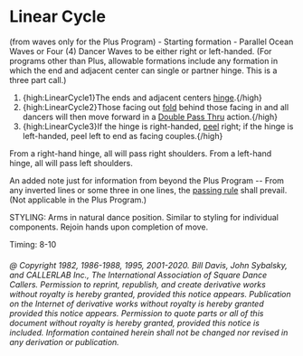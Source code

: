 
# Linear Cycle

(from waves only for the Plus Program) - Starting formation -
Parallel Ocean Waves or Four (4) Dancer Waves to be either right or left-handed.
(For programs other than Plus, allowable formations include any formation in which the
end and adjacent center can single or partner hinge. This is a three part call.) 
 
1.  {high:LinearCycle1}The ends and adjacent centers [hinge](../ms/hinge.md).{/high}  
1.  {high:LinearCycle2}Those facing out [fold](../ms/fold.md) behind those facing in and all dancers will then move forward in a [Double Pass Thru](../b2/double_pass_thru.md) action.{/high}  
1.  {high:LinearCycle3}If the hinge is right-handed, [peel](../plus/peel_off.md) right; if the hinge is left-handed, peel left to end as facing couples.{/high}  

From a right-hand hinge, all will pass right shoulders. From a left-hand hinge, all
will pass left shoulders. 

An added note just for information from beyond the Plus Program -- 
From any inverted lines or some three in one lines, 
the [passing rule](../b1/passing_rule.md) shall prevail. (Not applicable in the
Plus Program.) 

STYLING: Arms in  natural dance position. Similar to styling for individual components. Rejoin hands upon completion of move.

Timing: 8-10

###### @ Copyright 1982, 1986-1988, 1995, 2001-2020. Bill Davis, John Sybalsky, and CALLERLAB Inc., The International Association of Square Dance Callers. Permission to reprint, republish, and create derivative works without royalty is hereby granted, provided this notice appears. Publication on the Internet of derivative works without royalty is hereby granted provided this notice appears. Permission to quote parts or all of this document without royalty is hereby granted, provided this notice is included. Information contained herein shall not be changed nor revised in any derivation or publication.
